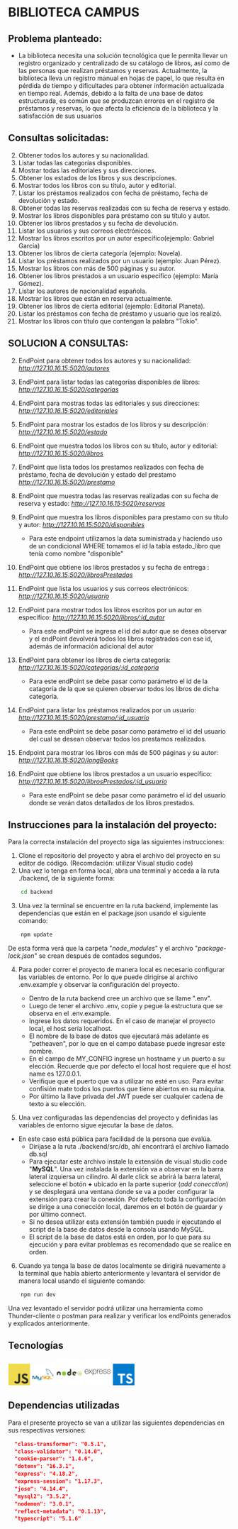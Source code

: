 
# BIBLIOTECA CAMPUS

## Problema planteado: 
* La biblioteca necesita una solución tecnológica que le permita llevar un registro organizado y centralizado de su catálogo de libros, así como de las personas que realizan préstamos y reservas. Actualmente, la biblioteca lleva un registro manual en hojas de papel, lo que resulta en pérdida de tiempo y dificultades para obtener información actualizada en tiempo real. Además, debido a la falta de una base de datos estructurada, es común que se produzcan errores en el registro de préstamos y reservas, lo que afecta la eficiencia de la biblioteca y la satisfacción de sus usuarios

## Consultas solicitadas: 

2. Obtener todos los autores y su nacionalidad.
3. Listar todas las categorías disponibles.
4. Mostrar todas las editoriales y sus direcciones.
5. Obtener los estados de los libros y sus descripciones.
6. Mostrar todos los libros con su título, autor y editorial.
7. Listar los préstamos realizados con fecha de préstamo, fecha de devolución y estado.
8. Obtener todas las reservas realizadas con su fecha de reserva y estado.
9. Mostrar los libros disponibles para préstamo con su título y autor. 
10. Obtener los libros prestados y su fecha de devolución.
11. Listar los usuarios y sus correos electrónicos.
12. Mostrar los libros escritos por un autor específico(ejemplo: Gabriel García)
13. Obtener los libros de cierta categoría (ejemplo: Novela).
14. Listar los préstamos realizados por un usuario (ejemplo: Juan Pérez).
15. Mostrar los libros con más de 500 páginas y su autor.
16. Obtener los libros prestados a un usuario específico (ejemplo: María Gómez). 
17. Listar los autores de nacionalidad española.
18. Mostrar los libros que están en reserva actualmente.
19. Obtener los libros de cierta editorial (ejemplo: Editorial Planeta).
20. Listar los préstamos con fecha de préstamo y usuario que los realizó.
21. Mostrar los libros con título que contengan la palabra "Tokio".


## SOLUCION A CONSULTAS: 

2. EndPoint para obtener todos los autores y su nacionalidad: *http://127.10.16.15:5020/autores*

3. EndPoint para listar todas las categorías disponibles de libros: *http://127.10.16.15:5020/categorias*

4. EndPoint para mostras todas las editoriales y sus direcciones: *http://127.10.16.15:5020/editoriales*
 
5. EndPoint para mostrar los estados de los libros y su descripción: *http://127.10.16.15:5020/estado*

6. EndPoint que muestra todos los libros con su título, autor y editorial: *http://127.10.16.15:5020/libros*

7. EndPoint que lista todos los prestamos realizados con fecha de préstamo, fecha de devolución y estado del prestamo *http://127.10.16.15:5020/prestamo*
    
8. EndPoint que muestra todas las reservas realizadas con su fecha de reserva y estado: *http://127.10.16.15:5020/reservas* 

9. EndPoint que muestra los libros disponibles para prestamo con su título y autor: *http://127.10.16.15:5020/disponibles*
    * Para este endpoint utilizamos la data suministrada y haciendo uso de un condicional WHERE tomamos el id la tabla estado_libro que tenía como nombre "disponible"

10. EndPoint que obtiene los libros prestados y su fecha de entrega : *http://127.10.16.15:5020/librosPrestados*
    
11. EndPoint que lista los usuarios y sus correos electrónicos: *http://127.10.16.15:5020/usuario*

12. EndPoint para mostrar todos los libros escritos por un autor en específico: *http://127.10.16.15:5020/libros/:id_autor*
    * Para este endPoint se ingresa el id del autor que se desea observar y el endPoint devolverá todos los libros registrados con ese id, además de información adicional del autor

13. EndPoint para obtener los libros de cierta categoría: *http://127.10.16.15:5020/categorias/:id_categoria*
    * Para este endPoint se debe pasar como parámetro el id de la catagoría de la que se quieren observar todos los libros de dicha categoría.

14. EndPoint para listar los préstamos realizados por un usuario: *http://127.10.16.15:5020/prestamo/:id_usuario*
    * Para este endPoint se debe pasar como parámetro el id del usuario del cual se desean observar todos los prestamos realizados. 

15. Endpoint para mostrar los libros con más de 500 páginas y su autor: *http://127.10.16.15:5020/longBooks*

16. EndPoint que obtiene los libros prestados a un usuario específico: *http://127.10.16.15:5020/librosPrestados/:id_usuario*
    * Para este endPoint se debe pasar como parámetro el id del usuario donde se verán datos detallados de los libros prestados. 







## Instrucciones para la instalación del proyecto:

Para la correcta instalación del proyecto siga las siguientes instrucciones: 

1. Clone el repositorio del proyecto y abra el archivo del proyecto en su editor de código. (Recomdación: utilizar Visual studio code)
2. Una vez lo tenga en forma local, abra una terminal y acceda a la ruta ./backend, de la siguiente forma: 
```bash
    cd backend
``` 
3. Una vez la terminal se encuentre en la ruta backend, implemente las dependencias que están en el package.json usando el siguiente comando:
```bash
    npm update
``` 
De esta forma verá que la carpeta "*node_modules*" y el archivo "*package-lock.json*" se crean después de contados segundos. 

4. Para poder correr el proyecto de manera local es necesario configurar las variables de entorno. Por lo que puede dirigirse al archivo .env.example y observar la configuración del proyecto.

    * Dentro de la ruta backend cree un archivo que se llame ".env".
    * Luego de tener el archivo .env, copie y pegue la estructura que se observa en el .env.example.
    * Ingrese los datos requeridos. En el caso de manejar el proyecto local, el host sería localhost. 
    * El nombre de la base de datos que ejecutará más adelante es "petheaven", por lo que en el campo database puede ingresar este nombre.
    * En el campo de MY_CONFIG ingrese un hostname y un puerto a su elección. Recuerde que por defecto el local host requiere que el host name es 127.0.0.1. 
    * Verifique que el puerto que va a utilizar no esté en uso. Para evitar confisión mate todos los puertos que tiene abiertos en su máquina.
    * Por último la llave privada del JWT puede ser cualquier cadena de texto a su elección.

5. Una vez configuradas las dependencias del proyecto y definidas las variables de entorno sigue ejecutar la base de datos.
*   En este caso está pública para facilidad de la persona que evalúa.  
    * Dirijase a la ruta ./backend/src/db, ahí encontrará el archivo llamado db.sql
    * Para ejecutar este archivo instale la extensión de visual studio code "**MySQL**". Una vez instalada la extensión va a observar en la barra lateral izquiersa un cilindro. Al darle click se abrirá la barra lateral, seleccione el botón **+** ubicado en la parte superior (*add conecction*) y se desplegará una ventana donde se va a poder configurar la extensión para crear la conexión. Por defecto toda la configuración se dirige a una conección local, daremos en el botón de guardar y por último connect.
    * Si no desea utilizar esta extensión también puede ir ejecutando el script de la base de datos desde la consola usando MySQL. 
    * El script de la base de datos está en orden, por lo que para su ejecución y para evitar problemas es recomendado que se realice en orden.

6. Cuando ya tenga la base de datos localmente se dirigirá nuevamente a la terminal que había abierto anteriormente y levantará el servidor de manera local usando el siguiente comando: 
```bash
    npm run dev
``` 

Una vez levantado el servidor podrá utilizar una herramienta como Thunder-cliente o postman para realizar y verificar los endPoints generados y explicados anteriormente.

## Tecnologías

<img src="https://raw.githubusercontent.com/devicons/devicon/master/icons/javascript/javascript-original.svg" alt="javascript" width="50" height="50"/>  <img src="https://raw.githubusercontent.com/devicons/devicon/master/icons/mysql/mysql-original-wordmark.svg" alt="mysql" width="50" height="50"/>  <img src="https://raw.githubusercontent.com/devicons/devicon/master/icons/nodejs/nodejs-original-wordmark.svg" alt="nodejs" width="60" height="60"/>  <img src="https://raw.githubusercontent.com/devicons/devicon/master/icons/express/express-original-wordmark.svg" alt="express" width="60" height="60"/>  <img src="https://raw.githubusercontent.com/devicons/devicon/master/icons/typescript/typescript-original.svg" alt="typescript" width="50" height="50"/> 

## Dependencias utilizadas

Para el presente proyecto se van a utilizar las siguientes dependencias en sus respectivas versiones:

  ```json
    "class-transformer": "0.5.1",
    "class-validator": "0.14.0",
    "cookie-parser": "1.4.6",
    "dotenv": "16.3.1",
    "express": "4.18.2",
    "express-session": "1.17.3",
    "jose": "4.14.4",
    "mysql2": "3.5.2",
    "nodemon": "3.0.1",
    "reflect-metadata": "0.1.13",
    "typescript": "5.1.6"
  ```